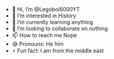 - 👋 Hi, I’m @Legoboi6000YT
- 👀 I’m interested in History
- 🌱 I’m currently learning anything
- 💞️ I’m looking to collaborate on nothing
- 📫 How to reach me Nope
- 😄 Pronouns: He him
- ⚡ Fun fact: I am from the middle east

<!---
Legoboi6000YT/Legoboi6000YT is a ✨ special ✨ repository because its `README.md` (this file) appears on your GitHub profile.
You can click the Preview link to take a look at your changes.
--->
